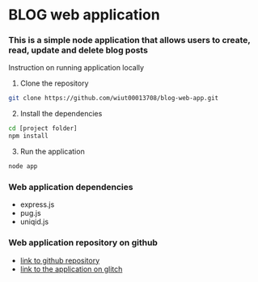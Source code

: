 # BLOG web application

### This is a simple node application that allows users to create, read, update and delete blog posts

Instruction on running application locally

1. Clone the repository
```bash
git clone https://github.com/wiut00013708/blog-web-app.git
```

2. Install the dependencies
```bash
cd [project folder]
npm install
```

3. Run the application
```bash
node app
```

### Web application dependencies

- express.js
- pug.js
- uniqid.js

### Web application repository on github
- [link to github repository](https://github.com/wiut00013708/blog-web-app.git)
- [link to the application on glitch]()


